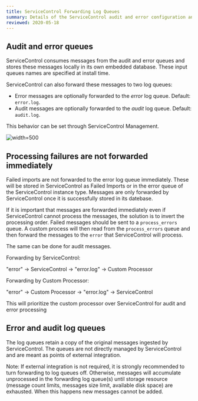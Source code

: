 ```yaml
---
title: ServiceControl Forwarding Log Queues
summary: Details of the ServiceControl audit and error configuration and forwarding behavior 
reviewed: 2020-05-18
---
```


## Audit and error queues

ServiceControl consumes messages from the audit and error queues and stores these messages locally in its own embedded database. These input queues names are specified at install time.

ServiceControl can also forward these messages to two log queues:

 * Error messages are optionally forwarded to the _error_ log queue. Default: `error.log`.
 * Audit messages are optionally forwarded to the _audit_ log queue. Default: `audit.log`.

This behavior can be set through ServiceControl Management.

![](managementutil-queueconfig.png 'width=500')

## Processing failures are not forwarded immediately

Failed imports are not forwarded to the error log queue immediately. These will be stored in ServiceControl as Failed Imports or in the error queue of the ServiceControl instance type. Messages are only forwarded by ServiceControl once it is successfully stored in its datebase.

If it is important that messages are forwarded immediately even if ServiceControl cannot process the messages, the solution is to invert the processing order. Failed messages should be sent to a `process_errors` queue. A custom process will then read from the `process_errors` queue and then forward the messages to the `error` that ServiceControl will process.

The same can be done for audit messages.

Forwarding by ServiceControl:

   "error" -> ServiceControl -> "error.log" -> Custom Processor

Forwarding by Custom Processor:

   "error" -> Custom Processor -> "error.log" -> ServiceControl

This will prioritize the custom processor over ServiceControl for audit and error processing


## Error and audit log queues

The log queues retain a copy of the original messages ingested by ServiceControl.
The queues are not directly managed by ServiceControl and are meant as points of external integration.

Note: If external integration is not required, it is strongly recommended to turn forwarding to log queues off. Otherwise, messages will accumulate unprocessed in the forwarding log queue(s) until storage resource (message count limits, messages size limit, available disk space) are exhausted. When this happens new messages cannot be added.

